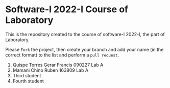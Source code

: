 # Software-I 2022-I Course of Laboratory
This is the repository created to the course of software-I 2022-I, the part of Laboratory.


Please `Fork` the project, then create your branch and add your name (in the correct format) to the list and perform a `pull request`.

<ol>
  <li>Quispe Torres Gerar Francis 090227 Lab A</li>
  <li>Mamani Chino Ruben 163809 Lab A</li>
  <li>Third student</li>
  <li>Fourth student</li>
</ol>

